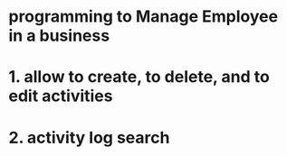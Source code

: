 # programming to Manage Employee in a business
# 1. allow to create, to delete, and to edit activities
# 2. activity log search
